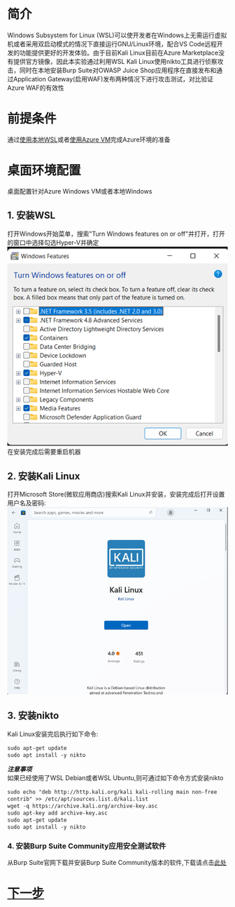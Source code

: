 # 简介  
Windows Subsystem for Linux (WSL)可以使开发者在Windows上无需运行虚拟机或者采用双启动模式的情况下直接运行GNU/Linux环境，配合VS Code远程开发的功能提供更好的开发体验。由于目前Kali Linux目前在Azure Marketplace没有提供官方镜像，因此本实验通过利用WSL Kali Linux使用nikto工具进行侦察攻击，同时在本地安装Burp Suite对OWASP Juice Shop应用程序在直接发布和通过Application Gateway(启用WAF)发布两种情况下进行攻击测试，对比验证Azure WAF的有效性

# 前提条件  
通过[使用本地WSL](./Lab-Environment-Local-WSL.md)或者[使用Azure VM](./Lab-Environment-VM-WSL.md)完成Azure环境的准备

# 桌面环境配置
桌面配置针对Azure Windows VM或者本地Windows
## 1. 安装WSL   
打开Windows开始菜单，搜索"Turn Windows features on or off"并打开，打开的窗口中选择勾选Hyper-V并确定
![Windows Programs](./images/TurnonWindowsFeature.png)  
在安装完成后需要重启机器  

## 2. 安装Kali Linux
打开Microsoft Store(微软应用商店)搜索Kali Linux并安装，安装完成后打开设置用户名及密码:
![Kali Linux](./images/Kali-Linux.png)

## 3. 安装nikto
Kali Linux安装完后执行如下命令:  
```
sudo apt-get update
sudo apt install -y nikto
```

***注意事项***   
如果已经使用了WSL Debian或者WSL Ubuntu,则可通过如下命令方式安装nikto   
```
sudo echo "deb http://http.kali.org/kali kali-rolling main non-free contrib" >> /etc/apt/sources.list.d/kali.list
wget -q https://archive.kali.org/archive-key.asc
sudo apt-key add archive-key.asc
sudo apt-get update
sudo apt install -y nikto
```

### 4. 安装Burp Suite Community应用安全测试软件 
从Burp Suite官网下载并安装Burp Suite Community版本的软件,下载请点击[此处](https://portswigger.net/burp/releases/professional-community-2022-8-2?requestededition=community&requestedplatform=)


# [下一步](./Lab-Reconnaissance.md)